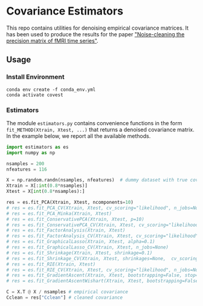 # Covariance Estimators

This repo contains utilities for denoising empirical covariance matrices.
It has been used to produce the results for the paper
["Noise-cleaning the precision matrix of fMRI time series"](https://arxiv.org/abs/2302.02951).

## Usage

### Install Environment
```
conda env create -f conda_env.yml
conda activate covest
```

### Estimators
The module `estimators.py` contains convenience functions in the form
`fit_METHOD(Xtrain, Xtest, ...)` that returns a denoised covariance matrix.
In the example below, we report all the available methods.

```python
import estimators as es 
import numpy as np

nsamples = 200
nfeatures = 116

X = np.random.randn(nsamples, nfeatures)  # dummy dataset with true covariance I
Xtrain = X[:int(0.8*nsamples)]
Xtest = X[int(0.8*nsamples):]

res = es.fit_PCA(Xtrain, Xtest, ncomponents=10)
# res = es.fit_PCA_CV(Xtrain, Xtest, cv_scoring="likelihood", n_jobs=None)
# res = es.fit_PCA_Minka(Xtrain, Xtest)
# res = es.fit_ConservativePCA(Xtrain, Xtest, p=10)
# res = es.fit_ConservativePCA_CV(Xtrain, Xtest, cv_scoring="likelihood", n_jobs=None)
# res = es.fit_FactorAnalysis(Xtrain, Xtest)
# res = es.fit_FactorAnalysis_CV(Xtrain, Xtest, cv_scoring="likelihood", n_jobs=None)
# res = es.fit_GraphicalLasso(Xtrain, Xtest, alpha=0.1)
# res = es.fit_GraphicalLasso_CV(Xtrain, Xtest, n_jobs=None)
# res = es.fit_Shrinkage(Xtrain, Xtest, shrinkage=0.1)
# res = es.fit_Shrinkage_CV(Xtrain, Xtest, shrinkages=None,  cv_scoring="likelihood", n_jobs=None)
# res = es.fit_RIE(Xtrain, Xtest)
# res = es.fit_RIE_CV(Xtrain, Xtest, cv_scoring="likelihood", n_jobs=None)
# res = es.fit_GradientAscent(Xtrain, Xtest, bootstrapping=False, stop='completion', val_frac=0.1)
# res = es.fit_GradientAscentWishart(Xtrain, Xtest, bootstrapping=False, stop='completion', val_frac=0.1)

C = X.T @ X / nsamples # empirical covariance
Cclean = res["Cclean"] # cleaned covariance
```
